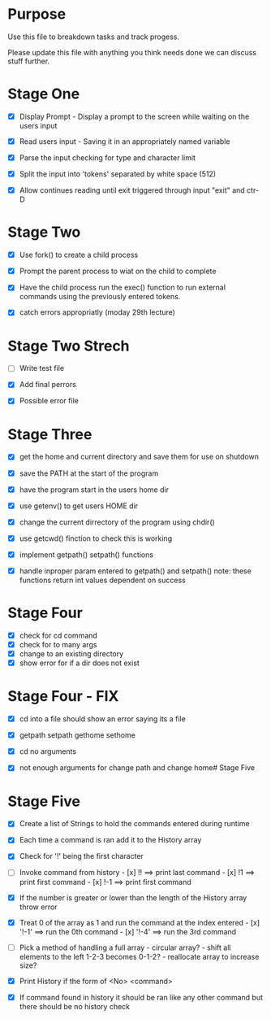 # Purpose

Use this file to breakdown tasks and track progess.

Please update this file with anything you think needs done we can discuss stuff further.


# Stage One
- [x] Display Prompt  -  Display a prompt to the screen while waiting on the users input
- [x] Read users input - Saving it in an appropriately named variable 
- [x] Parse the input checking for type and character limit
- [x] Split the input into 'tokens' separated by white space (512)
- [x] Allow continues reading until exit triggered through input "exit" and ctr-D


# Stage Two
- [x] Use fork() to create a child process
- [x] Prompt the parent process to wiat on the child to complete
- [x] Have the child process run the exec() function to run external commands  using the previously entered tokens.
- [x] catch errors appropriatly (moday 29th lecture)


# Stage Two Strech
- [ ] Write test file
- [x] Add final perrors
- [x] Possible error file


# Stage Three
- [x] get the home and current directory and save them for use on shutdown
- [x] save the PATH at the start of the program
- [x] have the program start in the users home dir
- [x] use getenv() to get users HOME dir
- [x] change the current dirrectory of the program using chdir()
- [x] use getcwd() finction to check this is working
- [x] implement getpath() setpath() functions
- [x] handle inproper param entered to getpath() and setpath() note: these functions return int values dependent on success


# Stage Four
- [x] check for cd command
- [x] check for to many args
- [x] change to an existing directory
- [x] show error for if a dir does not exist

# Stage Four - FIX
- [x] cd into a file should show an error saying its a file
- [x] getpath setpath gethome sethome
- [x] cd no arguments 
- [x] not enough arguments for change path and change home# Stage Five


# Stage Five
- [x] Create a list of Strings to hold the commands entered during runtime
- [x] Each time a command is ran add it to the History array
- [x] Check for '!' being the first character
- [ ] Invoke command from history
        - [x] !! ==> print last command
        - [x] !1 ==> print first command
        - [x] !-1 ==> print first command 
- [x] If the number is greater or lower than the length of the History array throw error
- [x] Treat 0 of the array as 1 and run the command at the index entered 
        - [x] '!-1' ==> run the 0th command
        - [x] '!-4' ==> run the 3rd command
- [ ] Pick a method of handling a full array
        - circular array?
        - shift all elements to the left 1-2-3 becomes 0-1-2?
        - reallocate array to increase size?
- [x] Print History if the form of \<No> \<command>
- [x] If command found in history it should be ran like any other command but there should be no history check 

